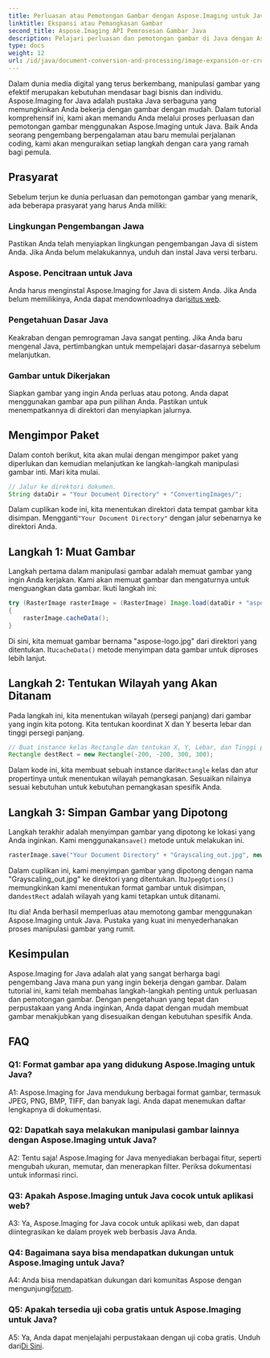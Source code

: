 ```yaml
---
title: Perluasan atau Pemotongan Gambar dengan Aspose.Imaging untuk Java
linktitle: Ekspansi atau Pemangkasan Gambar
second_title: Aspose.Imaging API Pemrosesan Gambar Java
description: Pelajari perluasan dan pemotongan gambar di Java dengan Aspose.Imaging. Tutorial langkah demi langkah untuk pengembang. Tingkatkan keterampilan manipulasi gambar Anda.
type: docs
weight: 12
url: /id/java/document-conversion-and-processing/image-expansion-or-cropping/
---
```

Dalam dunia media digital yang terus berkembang, manipulasi gambar yang efektif merupakan kebutuhan mendasar bagi bisnis dan individu. Aspose.Imaging for Java adalah pustaka Java serbaguna yang memungkinkan Anda bekerja dengan gambar dengan mudah. Dalam tutorial komprehensif ini, kami akan memandu Anda melalui proses perluasan dan pemotongan gambar menggunakan Aspose.Imaging untuk Java. Baik Anda seorang pengembang berpengalaman atau baru memulai perjalanan coding, kami akan menguraikan setiap langkah dengan cara yang ramah bagi pemula.

## Prasyarat

Sebelum terjun ke dunia perluasan dan pemotongan gambar yang menarik, ada beberapa prasyarat yang harus Anda miliki:

### Lingkungan Pengembangan Jawa

Pastikan Anda telah menyiapkan lingkungan pengembangan Java di sistem Anda. Jika Anda belum melakukannya, unduh dan instal Java versi terbaru.

### Aspose. Pencitraan untuk Java

 Anda harus menginstal Aspose.Imaging for Java di sistem Anda. Jika Anda belum memilikinya, Anda dapat mendownloadnya dari[situs web](https://releases.aspose.com/imaging/java/).

### Pengetahuan Dasar Java

Keakraban dengan pemrograman Java sangat penting. Jika Anda baru mengenal Java, pertimbangkan untuk mempelajari dasar-dasarnya sebelum melanjutkan.

### Gambar untuk Dikerjakan

Siapkan gambar yang ingin Anda perluas atau potong. Anda dapat menggunakan gambar apa pun pilihan Anda. Pastikan untuk menempatkannya di direktori dan menyiapkan jalurnya.

## Mengimpor Paket

Dalam contoh berikut, kita akan mulai dengan mengimpor paket yang diperlukan dan kemudian melanjutkan ke langkah-langkah manipulasi gambar inti. Mari kita mulai.

```java
// Jalur ke direktori dokumen.
String dataDir = "Your Document Directory" + "ConvertingImages/";
```

 Dalam cuplikan kode ini, kita menentukan direktori data tempat gambar kita disimpan. Mengganti`"Your Document Directory"` dengan jalur sebenarnya ke direktori Anda.

## Langkah 1: Muat Gambar

Langkah pertama dalam manipulasi gambar adalah memuat gambar yang ingin Anda kerjakan. Kami akan memuat gambar dan mengaturnya untuk menguangkan data gambar. Ikuti langkah ini:

```java
try (RasterImage rasterImage = (RasterImage) Image.load(dataDir + "aspose-logo.jpg"))
{
    rasterImage.cacheData();
}
```

 Di sini, kita memuat gambar bernama "aspose-logo.jpg" dari direktori yang ditentukan. Itu`cacheData()` metode menyimpan data gambar untuk diproses lebih lanjut.

## Langkah 2: Tentukan Wilayah yang Akan Ditanam

Pada langkah ini, kita menentukan wilayah (persegi panjang) dari gambar yang ingin kita potong. Kita tentukan koordinat X dan Y beserta lebar dan tinggi persegi panjang.

```java
// Buat instance kelas Rectangle dan tentukan X, Y, Lebar, dan Tinggi persegi panjang
Rectangle destRect = new Rectangle(-200, -200, 300, 300);
```

 Dalam kode ini, kita membuat sebuah instance dari`Rectangle` kelas dan atur propertinya untuk menentukan wilayah pemangkasan. Sesuaikan nilainya sesuai kebutuhan untuk kebutuhan pemangkasan spesifik Anda.

## Langkah 3: Simpan Gambar yang Dipotong

 Langkah terakhir adalah menyimpan gambar yang dipotong ke lokasi yang Anda inginkan. Kami menggunakan`save()` metode untuk melakukan ini. 

```java
rasterImage.save("Your Document Directory" + "Grayscaling_out.jpg", new JpegOptions(), destRect);
```

Dalam cuplikan ini, kami menyimpan gambar yang dipotong dengan nama "Grayscaling_out.jpg" ke direktori yang ditentukan. Itu`JpegOptions()` memungkinkan kami menentukan format gambar untuk disimpan, dan`destRect` adalah wilayah yang kami tetapkan untuk ditanami.

Itu dia! Anda berhasil memperluas atau memotong gambar menggunakan Aspose.Imaging untuk Java. Pustaka yang kuat ini menyederhanakan proses manipulasi gambar yang rumit.

## Kesimpulan

Aspose.Imaging for Java adalah alat yang sangat berharga bagi pengembang Java mana pun yang ingin bekerja dengan gambar. Dalam tutorial ini, kami telah membahas langkah-langkah penting untuk perluasan dan pemotongan gambar. Dengan pengetahuan yang tepat dan perpustakaan yang Anda inginkan, Anda dapat dengan mudah membuat gambar menakjubkan yang disesuaikan dengan kebutuhan spesifik Anda.

## FAQ

### Q1: Format gambar apa yang didukung Aspose.Imaging untuk Java?
   
A1: Aspose.Imaging for Java mendukung berbagai format gambar, termasuk JPEG, PNG, BMP, TIFF, dan banyak lagi. Anda dapat menemukan daftar lengkapnya di dokumentasi.

### Q2: Dapatkah saya melakukan manipulasi gambar lainnya dengan Aspose.Imaging untuk Java?

A2: Tentu saja! Aspose.Imaging for Java menyediakan berbagai fitur, seperti mengubah ukuran, memutar, dan menerapkan filter. Periksa dokumentasi untuk informasi rinci.

### Q3: Apakah Aspose.Imaging untuk Java cocok untuk aplikasi web?

A3: Ya, Aspose.Imaging for Java cocok untuk aplikasi web, dan dapat diintegrasikan ke dalam proyek web berbasis Java Anda.

### Q4: Bagaimana saya bisa mendapatkan dukungan untuk Aspose.Imaging untuk Java?

 A4: Anda bisa mendapatkan dukungan dari komunitas Aspose dengan mengunjungi[forum](https://forum.aspose.com/).

### Q5: Apakah tersedia uji coba gratis untuk Aspose.Imaging untuk Java?

 A5: Ya, Anda dapat menjelajahi perpustakaan dengan uji coba gratis. Unduh dari[Di Sini](https://releases.aspose.com/).